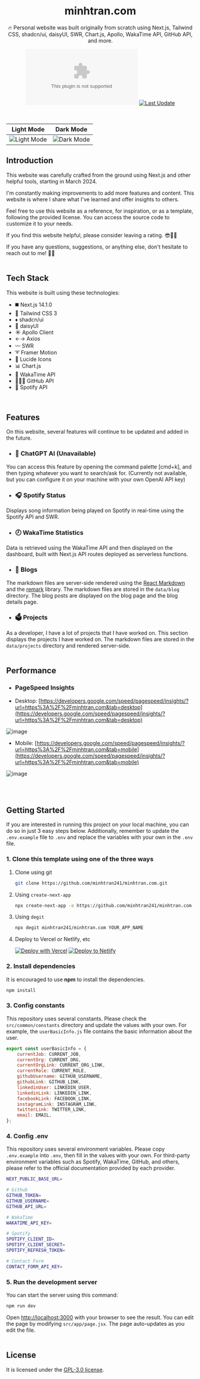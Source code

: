 <div align="center">
  <h1>minhtran.com</h1>
  <p>🔥 Personal website was built originally from scratch using Next.js, Tailwind CSS, shadcn/ui, daisyUI, SWR, Chart.js, Apollo, WakaTime API, GitHub API, and more. </p>

[![GitHub Repo stars](https://img.shields.io/github/stars/minhtran241/minhtran.com)](https://github.com/minhtran241/minhtran.com/stargazers)
[![Last Update](https://img.shields.io/badge/deps%20update-every%20sunday-blue.svg)](https://shields.io/)

</div>
<br />

Light Mode | Dark Mode
--- | ---
![Light Mode](https://github.com/minhtran241/minhtran.com/blob/main/public/readme/home-light.png) | ![Dark Mode](https://github.com/minhtran241/minhtran.com/blob/main/public/readme/home-dark.png)

## Introduction

This website was carefully crafted from the ground using Next.js and other helpful tools, starting in March 2024.

I'm constantly making improvements to add more features and content. This website is where I share what I've learned and offer insights to others.

Feel free to use this website as a reference, for inspiration, or as a template, following the provided license. You can access the source code to customize it to your needs.

If you find this website helpful, please consider leaving a rating. 😎👍🏻

If you have any questions, suggestions, or anything else, don't hesitate to reach out to me! 🧑‍💻
<br /><br />

## Tech Stack

This website is built using these technologies:

- ◼️ Next.js 14.1.0
- 💠 Tailwind CSS 3
- ♦ shadcn/ui
- 🌺 daisyUI
- ☀️ Apollo Client
- ←→ Axios
- 〰️ SWR
- ➰ Framer Motion
- 💢 Lucide Icons
- 📊 Chart.js
- 🎥 WakaTime API
- 👨🏻‍💻 GitHub API
- 🎵 Spotify API

<br />

## Features

On this website, several features will continue to be updated and added in the future.

- ### 🤖 ChatGPT AI (Unavailable)

You can access this feature by opening the command palette [cmd+k], and then typing whatever you want to search/ask for. (Currently not available, but you can configure it on your machine with your own OpenAI API key)

- ### 🎧 Spotify Status

Displays song information being played on Spotify in real-time using the Spotify API and SWR.

- ### 🕗 WakaTime Statistics

Data is retrieved using the WakaTime API and then displayed on the dashboard, built with Next.js API routes deployed as serverless functions.

- ### 📝 Blogs

The markdown files are server-side rendered using the [React Markdown](https://github.com/remarkjs/react-markdown) and the [remark](https://github.com/remarkjs/react-markdown) library. The markdown files are stored in the `data/blog` directory. The blog posts are displayed on the blog page and the blog details page.

- ### 🗳 Projects

As a developer, I have a lot of projects that I have worked on. This section displays the projects I have worked on. The markdown files are stored in the `data/projects` directory and rendered server-side.
<br /><br />

## Performance

- ### PageSpeed Insights

- Desktop: [https://developers.google.com/speed/pagespeed/insights/?url=https%3A%2F%2Fminhtran.com&tab=desktop](https://developers.google.com/speed/pagespeed/insights/?url=https%3A%2F%2Fminhtran.com&tab=desktop)
  
![image](https://github.com/minhtran241/minhtran.com/blob/main/public/contact/about-this-website/lh-rp-desktop.png)

- Mobile: [https://developers.google.com/speed/pagespeed/insights/?url=https%3A%2F%2Fminhtran.com&tab=mobile](https://developers.google.com/speed/pagespeed/insights/?url=https%3A%2F%2Fminhtran.com&tab=mobile)

![image](https://github.com/minhtran241/minhtran.com/blob/main/public/contact/about-this-website/lh-rp-mobile.png)

<br /><br />

## Getting Started

If you are interested in running this project on your local machine, you can do so in just 3 easy steps below. Additionally, remember to update the `.env.example` file to `.env` and replace the variables with your own in the `.env` file.

### 1. Clone this template using one of the three ways

1. Clone using git

   ```bash
   git clone https://github.com/minhtran241/minhtran.com.git
   ```

2. Using `create-next-app`

   ```bash
   npx create-next-app -e https://github.com/minhtran241/minhtran.com project-name
   ```

3. Using `degit`

   ```bash
   npx degit minhtran241/minhtran.com YOUR_APP_NAME
   ```

4. Deploy to Vercel or Netlify, etc

   [![Deploy with Vercel](https://vercel.com/button)](https://vercel.com/new/git/external?repository-url=https://github.com/minhtran241/minhtran.com)
   [![Deploy to Netlify](https://www.netlify.com/img/deploy/button.svg)](https://app.netlify.com/start/deploy?repository=https://github.com/minhtran241/minhtran.com)

### 2. Install dependencies

It is encouraged to use **npm** to install the dependencies.

```bash
npm install
```

### 3. Config constants

This repository uses several constants. Please check the `src/common/constants` directory and update the values with your own. For example, the `userBasicInfo.js` file contains the basic information about the user.

```javascript
export const userBasicInfo = {
    currentJob: CURRENT_JOB,
    currentOrg: CURRENT_ORG,
    currentOrgLink: CURRENT_ORG_LINK,
    currentRole: CURRENT_ROLE,
    githubUsername: GITHUB_USERNAME,
    githubLink: GITHUB_LINK,
    linkedinUser: LINKEDIN_USER,
    linkedinLink: LINKEDIN_LINK,
    facebookLink: FACEBOOK_LINK,
    instagramLink: INSTAGRAM_LINK,
    twitterLink: TWITTER_LINK,
    email: EMAIL,
};
```

### 4. Config .env

This repository uses several environment variables. Please copy `.env.example` into `.env`, then fill in the values with your own. For third-party environment variables such as Spotify, WakaTime, GitHub, and others, please refer to the official documentation provided by each provider.

```bash
NEXT_PUBLIC_BASE_URL=

# Github
GITHUB_TOKEN=
GITHUB_USERNAME=
GITHUB_API_URL=

# WakaTime
WAKATIME_API_KEY=

# Spotify
SPOTIFY_CLIENT_ID=
SPOTIFY_CLIENT_SECRET=
SPOTIFY_REFRESH_TOKEN=

# Contact Form
CONTACT_FORM_API_KEY=
```

### 5. Run the development server

You can start the server using this command:

```bash
npm run dev
```

Open [http://localhost:3000](http://localhost:3000) with your browser to see the result. You can edit the page by modifying `src/app/page.jsx`. The page auto-updates as you edit the file.
<br /><br />

## License

It is licensed under the [GPL-3.0 license](https://github.com/minhtran241/minhtran.com/blob/master/LICENSE).
